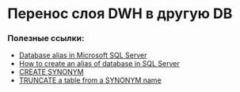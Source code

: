 # Перенос слоя DWH в другую DB





### Полезные ссылки:  

- [Database alias in Microsoft SQL Server](https://www.baud.cz/blog/database-alias-in-microsoft-sql-server)  
- [How to create an alias of database in SQL Server](https://stackoverflow.com/questions/21722066/how-to-create-an-alias-of-database-in-sql-server)  
- [CREATE SYNONYM](https://docs.microsoft.com/ru-ru/sql/t-sql/statements/create-synonym-transact-sql?view=sql-server-ver15)  
- [TRUNCATE a table from a SYNONYM name](https://ardalyst.com/truncate-sql-server-table-synonym-name/)  

